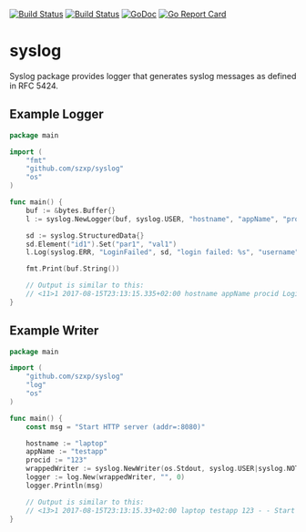 [![Build Status](https://travis-ci.org/szxp/syslog.svg?branch=master)](https://travis-ci.org/szxp/syslog)
[![Build Status](https://ci.appveyor.com/api/projects/status/github/szxp/syslog?branch=master&svg=true)](https://ci.appveyor.com/project/szxp/syslog)
[![GoDoc](https://godoc.org/github.com/szxp/syslog?status.svg)](https://godoc.org/github.com/szxp/syslog)
[![Go Report Card](https://goreportcard.com/badge/github.com/szxp/syslog)](https://goreportcard.com/report/github.com/szxp/syslog)

# syslog
Syslog package provides logger that generates syslog 
messages as defined in RFC 5424.

## Example Logger
```go
package main

import (
	"fmt"
	"github.com/szxp/syslog"
	"os"
)

func main() {
	buf := &bytes.Buffer{}
	l := syslog.NewLogger(buf, syslog.USER, "hostname", "appName", "procid")

	sd := syslog.StructuredData{}
	sd.Element("id1").Set("par1", "val1")
	l.Log(syslog.ERR, "LoginFailed", sd, "login failed: %s", "username")

	fmt.Print(buf.String())

	// Output is similar to this:
	// <11>1 2017-08-15T23:13:15.335+02:00 hostname appName procid LoginFailed [id1 par1="val1"] login failed: username
}	
```


## Example Writer
```go
package main

import (
	"github.com/szxp/syslog"
	"log"
	"os"
)

func main() {
	const msg = "Start HTTP server (addr=:8080)"

	hostname := "laptop"
	appName := "testapp"
	procid := "123"
	wrappedWriter := syslog.NewWriter(os.Stdout, syslog.USER|syslog.NOTICE, hostname, appName, procid)
	logger := log.New(wrappedWriter, "", 0)
	logger.Println(msg)

	// Output is similar to this:
	// <13>1 2017-08-15T23:13:15.33+02:00 laptop testapp 123 - - Start HTTP server (addr=:8080)
}
```


